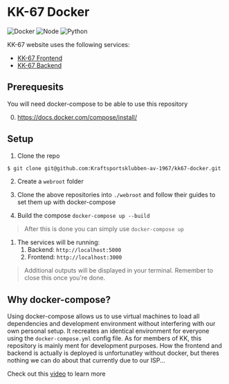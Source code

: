 # KK-67 Docker

![Docker](https://img.shields.io/badge/Docker-2CA5E0?style=for-the-badge&logo=docker&logoColor=white)
![Node](https://img.shields.io/badge/Node.js-339933?style=for-the-badge&logo=nodedotjs&logoColor=white)
![Python](https://img.shields.io/badge/Python-3776AB?style=for-the-badge&logo=python&logoColor=white)

KK-67 website uses the following services:

- [KK-67 Frontend](https://github.com/Kraftsportsklubben-av-1967/kk67-frontend)
- [KK-67 Backend](https://github.com/Kraftsportsklubben-av-1967/kk67-backend)


## Prerequesits 

You will need docker-compose to be able to use this repository 

0. https://docs.docker.com/compose/install/


## Setup

1. Clone the repo 

```sh
$ git clone git@github.com:Kraftsportsklubben-av-1967/kk67-docker.git
```

2. Create a `webroot` folder

3. Clone the above repositories into `./webroot` and follow their guides to set them up with docker-compose

4. Build the compose `docker-compose up --build`

> After this is done you can simply use `docker-compose up`

1. The services will be running:
   1. Backend:  `http://localhost:5000`
   2. Frontend: `http://localhost:3000`

> Additional outputs will be displayed in your terminal. Remember to close this once you're done.

## Why docker-compose?

Using docker-compose allows us to use virtual machines to load all dependencies and development environment without interfering with our own personal setup. It recreates an identical environment for everyone using the `docker-compose.yml` config file. As for members of KK, this repository is mainly ment for development purposes. How the frontend and backend is actually is deployed is unfortunatley without docker, but theres nothing we can do about that currently due to our ISP...

Check out this [video](https://www.youtube.com/watch?v=Gjnup-PuquQ&ab_channel=Fireship) to learn more
